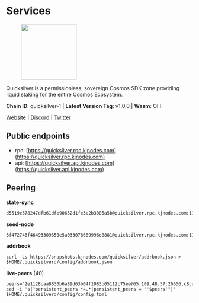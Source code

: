 # Services

<figure><img src="https://raw.githubusercontent.com/kj89/testnet_manuals/main/pingpub/logos/quicksilver.png" width="150" alt=""><figcaption></figcaption></figure>

Quicksilver is a permissionless, sovereign Cosmos SDK zone providing liquid staking for the entire Cosmos Ecosystem.

**Chain ID**: quicksilver-1 | **Latest Version Tag**: v1.0.0 | **Wasm**: OFF

[Website](https://quicksilver.zone) | [Discord](https://discord.gg/quicksilverprotocol) | [Twitter](https://twitter.com/quicksilverzone)


## Public endpoints

* rpc: [https://quicksilver.rpc.kjnodes.com](https://quicksilver.rpc.kjnodes.com)
* api: [https://quicksilver.api.kjnodes.com](https://quicksilver.api.kjnodes.com)

## Peering

**state-sync**

```
d5519e378247dfb61dfe90652d1fe3e2b3005a5b@quicksilver.rpc.kjnodes.com:11656
```

**seed-node**

```
3f472746f46493309650e5a033076689996c8881@quicksilver.rpc.kjnodes.com:11659
```

**addrbook**
```
curl -Ls https://snapshots.kjnodes.com/quicksilver/addrbook.json > $HOME/.quicksilverd/config/addrbook.json
```

**live-peers** (40)
```
peers="2e1128caa8830b6a89d63b04f1083b05112c75ee@65.109.48.57:26656,c8cede2868d78b0eb29700f28c73847bb548eacb@65.108.97.58:2336,65b1a372b38661db4ff450ed03c195a17bbade08@65.109.27.75:46656,4fe29b9b138301ecc0906fe909a833952983d277@65.21.89.54:26654,42523e360bb5fe64791d72d5c9bdbd456838098c@159.89.101.239:26000,0c1d930abb6561cab37b9df5bc6af285e311ab0f@65.108.109.240:26656,51070ba609ede6d7eb334b8cf0ed585f2b1ab66b@135.181.76.99:26656,d9f4546f14e94f81c7766542548ee1776f9f66ce@65.108.238.203:43656,c3ec2daba16e457ca5117079f34ff49e99e7572d@65.109.94.221:35656,32b18b6966c8241df390f3e58f07ee6b4ab75dfd@45.153.230.239:26656,23b76ad8606950d9e68616cca40a253fafc1ff68@51.89.7.184:26633,b4bcce87121963e1e97619dc135f2eb1a9fd5dfc@88.198.32.17:36656,3308d9078fcca016fbd8dc8f3b19666326f41a6f@138.201.121.185:26672,0914b21ef0c3b325a82a37e58107d1271f201258@162.55.194.205:11656,3a5d0b97feb595375c24665dcf17d793be129e8b@51.89.155.2:28656,4aa307d4ce413837a3da019e966d8115fb4c1467@198.244.229.218:26656,e0604aa63b2b483bdb7f3ffba80a91803080bff8@62.171.183.214:26656,b0942acbd30f97e10a7848c7abc32bff9e6b0f07@165.22.199.234:26000,a7d96dc929824613315dcc1c90fee119f28cc51f@169.155.168.83:26656,71b753819eb653e99e6a825b80af20ca9bccb087@135.125.163.63:24666,9d22a12789207535d77dc67b46c853ecbdd28cbf@128.199.128.15:26000,2c658378f5356e39ecea6947eb312f45a8ccfde1@142.132.199.211:26654,6da58393fe484687bc5f3067a891717f0e7d0760@167.235.15.79:26656,703714c82c94fc1c74b6ee0d1fc3417b932be5f3@134.65.192.12:26656,a1f5e0b68f36091d5fc8f30aba914b6c191f21fa@65.108.128.201:11156,c124ce0b508e8b9ed1c5b6957f362225659b5343@144.76.177.186:26656,3ba7f30133325b93017eef26172aa6bf8d38f68b@144.91.70.158:36656,00596c1f400d6964e5b606794291d80c78d34085@139.59.8.48:26000,1466270edd7241e19490f0e54034140032f4181b@38.242.128.140:656,841efbdd6cd5c7191b5ec849499dfd9d1ea6a931@23.88.69.22:28566,d51a4a6fc9aa19c90e6ef3c11b773c9a1f198962@194.233.90.134:26656,d1477625a46a67d14ee199e9c7dfd4cae2adc676@144.76.224.246:26656,f7bb1ce19188815d0bf26c769d20d81e385cf7a7@65.109.81.119:57656,cbc2c7a7cd39750abee0dcd5dd2832feddbde20e@50.21.173.76:26656,709a24fdf2fa9942b61f36288a31867cc7ea9f55@213.239.218.210:36656,89757803f40da51678451735445ad40d5b15e059@169.155.44.196:26656,4a550b5e8bfa7260e6775ea3ebd61f36f1480fa4@65.109.37.58:12656,ce9b303a161d96350e13443efcbec8eb9f9aa7ca@173.249.59.70:31696,9229ee1ca1b29d868b367c89b3707e34eeb13ecb@62.171.186.160:26656,145c14b935c382db085f57e4d4a156aa7811967b@38.146.3.179:11156"
sed -i 's|^persistent_peers *=.*|persistent_peers = "'$peers'"|' $HOME/.quicksilverd/config/config.toml
```
